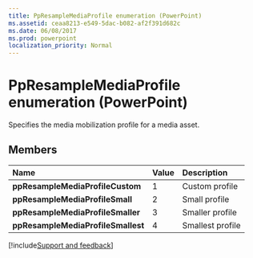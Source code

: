 ```yaml
---
title: PpResampleMediaProfile enumeration (PowerPoint)
ms.assetid: ceaa8213-e549-5dac-b082-af2f391d682c
ms.date: 06/08/2017
ms.prod: powerpoint
localization_priority: Normal
---
```



# PpResampleMediaProfile enumeration (PowerPoint)

Specifies the media mobilization profile for a media asset.


## Members



|Name|Value|Description|
|:-----|:-----|:-----|
|**ppResampleMediaProfileCustom**|1|Custom profile|
|**ppResampleMediaProfileSmall**|2|Small profile|
|**ppResampleMediaProfileSmaller**|3|Smaller profile|
|**ppResampleMediaProfileSmallest**|4|Smallest profile|


[!include[Support and feedback](~/includes/feedback-boilerplate.md)]